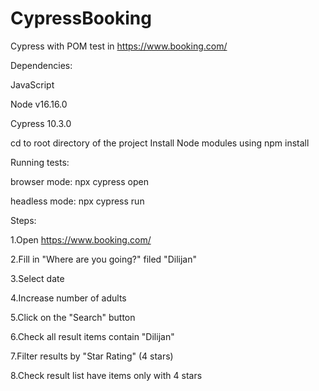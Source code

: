 # CypressBooking
Cypress with POM test in https://www.booking.com/

Dependencies:

JavaScript

Node v16.16.0

Cypress 10.3.0

cd to root directory of the project Install Node modules using npm install

Running tests:

browser mode: npx cypress open

headless mode: npx cypress run

Steps:

1.Open https://www.booking.com/

2.Fill in "Where are you going?" filed "Dilijan"

3.Select date

4.Increase number of adults

5.Click on the "Search" button

6.Check all result items contain "Dilijan"

7.Filter results by "Star Rating" (4 stars)

8.Check result list have items only with 4 stars
